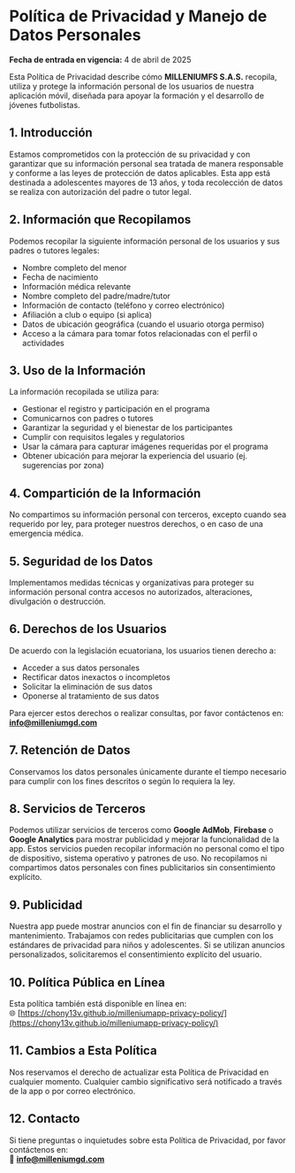 # Política de Privacidad y Manejo de Datos Personales

**Fecha de entrada en vigencia:** 4 de abril de 2025

Esta Política de Privacidad describe cómo **MILLENIUMFS S.A.S.** recopila, utiliza y protege la información personal de los usuarios de nuestra aplicación móvil, diseñada para apoyar la formación y el desarrollo de jóvenes futbolistas.

## 1. Introducción

Estamos comprometidos con la protección de su privacidad y con garantizar que su información personal sea tratada de manera responsable y conforme a las leyes de protección de datos aplicables. Esta app está destinada a adolescentes mayores de 13 años, y toda recolección de datos se realiza con autorización del padre o tutor legal.

## 2. Información que Recopilamos

Podemos recopilar la siguiente información personal de los usuarios y sus padres o tutores legales:

- Nombre completo del menor  
- Fecha de nacimiento  
- Información médica relevante  
- Nombre completo del padre/madre/tutor  
- Información de contacto (teléfono y correo electrónico)  
- Afiliación a club o equipo (si aplica)  
- Datos de ubicación geográfica (cuando el usuario otorga permiso)  
- Acceso a la cámara para tomar fotos relacionadas con el perfil o actividades

## 3. Uso de la Información

La información recopilada se utiliza para:

- Gestionar el registro y participación en el programa  
- Comunicarnos con padres o tutores  
- Garantizar la seguridad y el bienestar de los participantes  
- Cumplir con requisitos legales y regulatorios  
- Usar la cámara para capturar imágenes requeridas por el programa  
- Obtener ubicación para mejorar la experiencia del usuario (ej. sugerencias por zona)

## 4. Compartición de la Información

No compartimos su información personal con terceros, excepto cuando sea requerido por ley, para proteger nuestros derechos, o en caso de una emergencia médica.

## 5. Seguridad de los Datos

Implementamos medidas técnicas y organizativas para proteger su información personal contra accesos no autorizados, alteraciones, divulgación o destrucción.

## 6. Derechos de los Usuarios

De acuerdo con la legislación ecuatoriana, los usuarios tienen derecho a:

- Acceder a sus datos personales  
- Rectificar datos inexactos o incompletos  
- Solicitar la eliminación de sus datos  
- Oponerse al tratamiento de sus datos

Para ejercer estos derechos o realizar consultas, por favor contáctenos en: **info@milleniumgd.com**

## 7. Retención de Datos

Conservamos los datos personales únicamente durante el tiempo necesario para cumplir con los fines descritos o según lo requiera la ley.

## 8. Servicios de Terceros

Podemos utilizar servicios de terceros como **Google AdMob**, **Firebase** o **Google Analytics** para mostrar publicidad y mejorar la funcionalidad de la app. Estos servicios pueden recopilar información no personal como el tipo de dispositivo, sistema operativo y patrones de uso. No recopilamos ni compartimos datos personales con fines publicitarios sin consentimiento explícito.

## 9. Publicidad

Nuestra app puede mostrar anuncios con el fin de financiar su desarrollo y mantenimiento. Trabajamos con redes publicitarias que cumplen con los estándares de privacidad para niños y adolescentes. Si se utilizan anuncios personalizados, solicitaremos el consentimiento explícito del usuario.

## 10. Política Pública en Línea

Esta política también está disponible en línea en:  
🌐 [https://chony13v.github.io/milleniumapp-privacy-policy/](https://chony13v.github.io/milleniumapp-privacy-policy/)

## 11. Cambios a Esta Política

Nos reservamos el derecho de actualizar esta Política de Privacidad en cualquier momento. Cualquier cambio significativo será notificado a través de la app o por correo electrónico.

## 12. Contacto

Si tiene preguntas o inquietudes sobre esta Política de Privacidad, por favor contáctenos en:  
📧 **info@milleniumgd.com**
